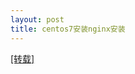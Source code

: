 ```yaml
---
layout: post
title: centos7安装nginx安装
---
```


[[转载] ](https://www.cnblogs.com/boonya/p/7907999.html)


